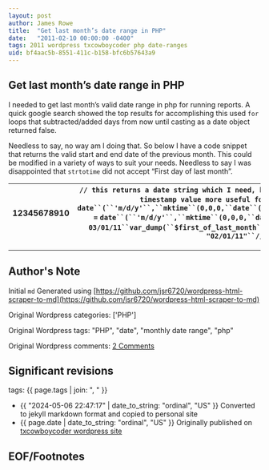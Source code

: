 ```yaml
---
layout: post
author: James Rowe
title:  "Get last month’s date range in PHP"
date:   "2011-02-10 00:00:00 -0400"
tags: 2011 wordpress txcowboycoder php date-ranges
uid: bf4aac5b-8551-411c-b158-bfc6b57643a9
---
```



## Get last month’s date range in PHP


I needed to get last month’s valid date range in php for running reports. A quick google search showed the top results for accomplishing this used `for` loops that subtracted/added days from now until casting as a date object returned false.


Needless to say, no way am I doing that. So below I have a code snippet that returns the valid start and end date of the previous month. This could be modified in a variety of ways to suit your needs. Needless to say I was disappointed that `strtotime` did not accept “First day of last month”.




| 12345678910 | `// this returns a date string which I need, but removing the casting as a date``// returns a unix timestamp value more useful for calculations``$first_of_last_month` `=` `date``(``'m/d/y'``,``mktime``(0,0,0,``date``(``'m'``)-1,1,``date``(``'y'``)));``$end_of_last_month` `=` `date``(``'m/d/y'``,``mktime``(0,0,0,``date``(``'m'``),0,``date``(``'y'``)));` `// if run on 03/01/11``var_dump(``$first_of_last_month``,` `$end_of_last_month``);``// outputs``// string(8) "02/01/11"``// string(8) "02/28/11"` |
| --- | --- |




---

## Author's Note

Initial `md` Generated using [https://github.com/jsr6720/wordpress-html-scraper-to-md](https://github.com/jsr6720/wordpress-html-scraper-to-md)

Original Wordpress categories: ['PHP']

Original Wordpress tags: "PHP", "date", "monthly date range", "php"

Original Wordpress comments: <a href="https://txcowboycoder.wordpress.com/2011/02/10/get-last-months-date-range-in-php/#comments">2 Comments</a>

## Significant revisions

tags: {{ page.tags | join: ", " }} <!-- todo move this somewhere -->

- {{ "2024-05-06 22:47:17" | date_to_string: "ordinal", "US" }} Converted to jekyll markdown format and copied to personal site
- {{ page.date | date_to_string: "ordinal", "US" }} Originally published on [txcowboycoder wordpress site](https://txcowboycoder.wordpress.com/2011/02/10/get-last-months-date-range-in-php/)

## EOF/Footnotes

